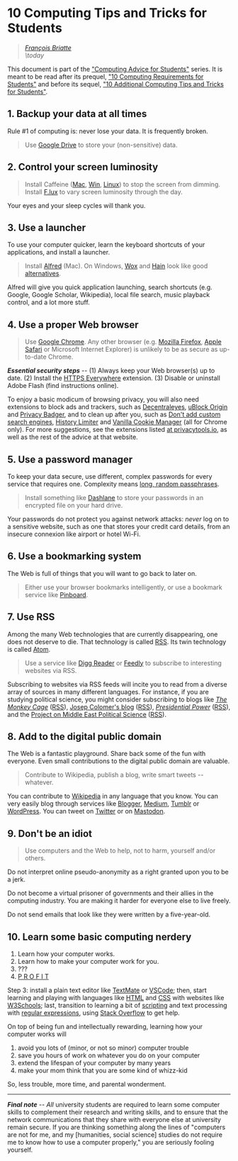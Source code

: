 # 10 Computing Tips and Tricks for Students

> _[François Briatte](mailto:f.briatte@gmail.com)_  
> _\today_

This document is part of the ["Computing Advice for Students"][computing] series. It is meant to be read after its prequel, ["10 Computing Requirements for Students"][student-requirements-pdf] and before its sequel, ["10 Additional Computing Tips and Tricks for Students"][computing-tricks-2-pdf].

[computing]: https://github.com/briatte/computing
[student-requirements-pdf]: https://cdn.rawgit.com/briatte/computing/64047f36/student-requirements.pdf
[computing-tricks-2-pdf]: https://cdn.rawgit.com/briatte/computing/85f32dec/computing-tricks-2.pdf

## 1. Backup your data at all times

Rule #1 of computing is: never lose your data. It is frequently broken.

> Use [Google Drive][google-drive] to store your (non-sensitive) data.

[google-drive]: https://www.google.com/drive/

## 2. Control your screen luminosity

> Install Caffeine ([Mac][caffeine-mac], [Win][caffeine-win], [Linux][caffeine-linux]) to stop the screen from dimming.  
> Install [F.lux][flux] to vary screen luminosity through the day.

[caffeine-mac]: http://lightheadsw.com/caffeine/
[caffeine-win]: http://www.zhornsoftware.co.uk/caffeine/index.html
[caffeine-linux]: https://github.com/kzar/caffeine
[flux]: https://justgetflux.com/

Your eyes and your sleep cycles will thank you.

## 3. Use a launcher

To use your computer quicker, learn the keyboard shortcuts of your applications, and install a launcher.

> Install [Alfred][alfred] (Mac).  On Windows, [Wox][wox] and [Hain][hain] look like good [alternatives][alfred-alternatives].

[alfred]: https://www.alfredapp.com/
[alfred-alternatives]: https://alternativeto.net/software/alfred/
[wox]: http://www.getwox.com/
[hain]: https://hainproject.github.io/hain/

Alfred will give you quick application launching, search shortcuts (e.g. Google, Google Scholar, Wikipedia), local file search, music playback control, and a lot more stuff.

## 4. Use a proper Web browser

> Use [Google Chrome][chrome]. Any other browser (e.g. [Mozilla Firefox][firefox], [Apple Safari][safari] or Microsoft Internet Explorer) is unlikely to be as secure as up-to-date Chrome.

___Essential security steps___ -- (1) Always keep your Web browser(s) up to date. (2) Install the [HTTPS Everywhere][https-everywhere] extension. (3) Disable or uninstall Adobe Flash (find instructions online).

[brave]: https://brave.com/
[chrome]: https://www.google.com/chrome/
[firefox]: https://www.mozilla.org/en-US/firefox/
[safari]: https://www.apple.com/safari/
[https-everywhere]: https://www.eff.org/https-everywhere

To enjoy a basic modicum of browsing privacy, you will also need extensions to block ads and trackers, such as [Decentraleyes][decentraleyes], [uBlock Origin][ublock-origin] and [Privacy Badger][privacy-badger], and to clean up after you, such as [Don't add custom search engines][no-search-engines], [History Limiter][history-limiter] and [Vanilla Cookie Manager][vanilla-cookie-manager] (all for Chrome only). For more suggestions, see the extensions listed [at privacytools.io][privacy-tools], as well as the rest of the advice at that website.

[no-search-engines]: https://chrome.google.com/webstore/detail/dont-add-custom-search-en/dnodlcololidkjgbpeoleabmkocdhacc
[decentraleyes]: https://decentraleyes.org/
[ublock-origin]: https://github.com/gorhill/uBlock
[privacy-badger]: https://www.eff.org/privacybadger
[history-limiter]: https://chrome.google.com/webstore/detail/history-limiter-custom/ibpfkplbhnbiklpjacjbaelahebmbmpp
[vanilla-cookie-manager]: https://github.com/laktak/vanilla-chrome
[privacy-tools]: https://www.privacytools.io/#addons

## 5. Use a password manager

To keep your data secure, use different, complex passwords for every service that requires one. Complexity means [long, random passphrases][xkcd-passphrase].

> Install something like [Dashlane][dashlane] to store your passwords in an encrypted file on your hard drive.

[dashlane]: https://www.dashlane.com/
[xkcd-passphrase]: https://xkcd.com/936/

Your passwords do not protect you against network attacks: _never_ log on to a sensitive website, such as one that stores your credit card details, from an insecure connexion like airport or hotel Wi-Fi.

## 6. Use a bookmarking system

The Web is full of things that you will want to go back to later on.

> Either use your browser bookmarks intelligently, or use a bookmark service like [Pinboard][pinboard].

[pinboard]: https://pinboard.in/

## 7. Use RSS

Among the many Web technologies that are currently disappearing, one does not deserve to die. That technology is called [RSS][rss]. Its twin technology is called [Atom][atom].

> Use a service like [Digg Reader][digg-reader] or [Feedly][feedly] to subscribe to interesting websites via RSS.

Subscribing to websites via RSS feeds will incite you to read from a diverse array of sources in many different languages. For instance, if you are studying political science, you might consider subscribing to blogs like _[The Monkey Cage][monkey-cage]_ ([RSS][monkey-cage-rss]), [Josep Colomer's blog][josep-colomer] ([RSS][josep-colomer-rss]), *[Presidential Power][presidential-power]* ([RSS][presidential-power-rss]), and the [Project on Middle East Political Science][pomeps] ([RSS][pomeps-rss]).

[rss]: https://en.wikipedia.org/wiki/RSS
[atom]: https://en.wikipedia.org/wiki/Atom_(standard)
[digg-reader]: https://digg.com/reader
[feedly]: https://feedly.com/
[monkey-cage]: https://www.washingtonpost.com/news/monkey-cage/
[monkey-cage-rss]: http://feeds.washingtonpost.com/rss/rss_monkey-cage
[josep-colomer]: https://jcolomer.blogspot.com/
[josep-colomer-rss]: https://jcolomer.blogspot.com/feeds/posts/default
[presidential-power]: http://presidential-power.com/
[presidential-power-rss]: http://presidential-power.com/?feed=rss2
[pomeps]: https://pomeps.org/
[pomeps-rss]: https://pomeps.org/feed/

## 8. Add to the digital public domain

The Web is a fantastic playground. Share back some of the fun with everyone. Even small contributions to the digital public domain are valuable.

> Contribute to Wikipedia, publish a blog, write smart tweets -- whatever.

You can contribute to [Wikipedia][wikipedia] in any language that you know. You can very easily blog through services like [Blogger][blogger], [Medium][medium], [Tumblr][tumblr] or [WordPress][wordpress]. You can tweet on [Twitter][twitter] or on [Mastodon][mastodon].

[wikipedia]: https://www.wikipedia.org/
[blogger]: https://www.blogger.com/
[medium]: https://medium.com/
[tumblr]: https://www.tumblr.com/
[wordpress]: https://wordpress.com/
[twitter]: https://twitter.com/
[mastodon]: https://mastodon.social/

## 9. Don't be an idiot

> Use computers and the Web to help, not to harm, yourself and/or others.

Do not interpret online pseudo-anonymity as a right granted upon you to be a jerk.

Do not become a virtual prisoner of governments and their allies in the computing industry. You are making it harder for everyone else to live freely.

Do not send emails that look like they were written by a five-year-old.

## 10. Learn some basic computing nerdery

1. Learn how your computer works.
2. Learn how to make your computer work for you.
3. ???
4. [P R O F I T](http://knowyourmeme.com/memes/profit)

Step 3: install a plain text editor like [TextMate][textmate] or [VSCode][vscode]; then, start learning and playing with languages like [HTML][html] and [CSS][css] with websites like [W3Schools][w3schools]; last, transition to learning a bit of [scripting][bash] and text processing with [regular expressions][regex], using [Stack Overflow][stack-overflow] to get help.

[textmate]: https://github.com/textmate/textmate
[vscode]: https://code.visualstudio.com/
[html]: https://en.wikipedia.org/wiki/HTML
[css]: https://en.wikipedia.org/wiki/CSS
[w3schools]: https://www.w3schools.com/
[bash]: http://shop.oreilly.com/product/0636920058304.do
[regex]: https://github.com/zeeshanu/learn-regex
[stack-overflow]: https://stackoverflow.com/

On top of being fun and intellectually rewarding, learning how your computer works will

1. avoid you lots of (minor, or not so minor) computer trouble
2. save you hours of work on whatever you do on your computer
3. extend the lifespan of your computer by many years
4. make your mom think that you are some kind of whizz-kid

So, less trouble, more time, and parental wonderment.

* * *

___Final note___ -- _All_ university students are required to learn some computer skills to complement their research and writing skills, and to ensure that the network communications that they share with everyone else at university remain secure. If you are thinking something along the lines of "computers are not for me, and my [humanities, social science] studies do not require me to know how to use a computer properly," you are seriously fooling yourself.
